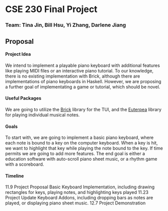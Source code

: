 # CSE 230 Final Project
### Team: Tina Jin, Bill Hsu, Yi Zhang, Darlene Jiang
## Proposal
#### Project Idea
We intend to implement a playable piano keyboard with additional features like playing MIDI files or an interactive piano tutorial. To our knowledge, there is no existing implementation with Brick, although there are implementations of piano keyboards in Haskell. However, we are proposing a further goal of implementating a game or tutorial, which should be novel.
#### Useful Packages
We are going to utilize the [Brick](https://hackage.haskell.org/package/brick) library for the TUI, and the [Euterpea](https://hackage.haskell.org/package/Euterpea) library for playing individual musical notes.
#### Goals
To start with, we are going to implement a basic piano keyboard, where each note is bound to a key on the computer keyboard. When a key is hit, we want to highlight that key while playing the note bound to the key. If time permits we are going to add more features. The end goal is either a education software with auto-scroll piano sheet music, or a rhythm game with a scoreboard.
#### Timeline
11.9 Project Proposal
Basic Keyboard Implementation, including drawing rectangles for keys, playing notes, and highlighting keys played
11.23 Project Update
Keyboard Addons, including dropping bars as notes are played, or displaying piano sheet music.
12.7 Project Demonstration
